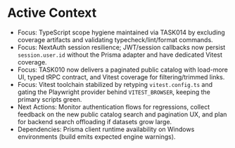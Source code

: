 # Active Context

- Focus: TypeScript scope hygiene maintained via TASK014 by excluding coverage artifacts and validating typecheck/lint/format commands.
- Focus: NextAuth session resilience; JWT/session callbacks now persist `session.user.id` without the Prisma adapter and have dedicated Vitest coverage.
- Focus: TASK010 now delivers a paginated public catalog with load-more UI, typed tRPC contract, and Vitest coverage for filtering/trimmed links.
- Focus: Vitest toolchain stabilized by retyping `vitest.config.ts` and gating the Playwright provider behind `VITEST_BROWSER`, keeping the primary scripts green.
- Next Actions: Monitor authentication flows for regressions, collect feedback on the new public catalog search and pagination UX, and plan for backend search offloading if datasets grow large.
- Dependencies: Prisma client runtime availability on Windows environments (build emits expected engine warnings).

